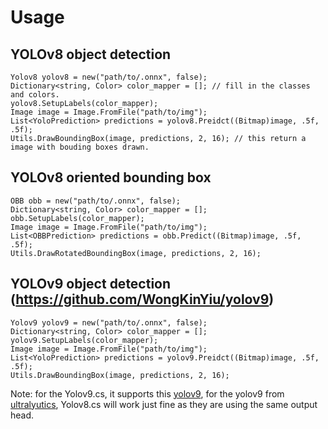 # Usage
## YOLOv8 object detection

```
Yolov8 yolov8 = new("path/to/.onnx", false);
Dictionary<string, Color> color_mapper = []; // fill in the classes and colors.
yolov8.SetupLabels(color_mapper);
Image image = Image.FromFile("path/to/img");
List<YoloPrediction> predictions = yolov8.Preidct((Bitmap)image, .5f, .5f);
Utils.DrawBoundingBox(image, predictions, 2, 16); // this return a image with bouding boxes drawn.
```

## YOLOv8 oriented bounding box
```
OBB obb = new("path/to/.onnx", false);
Dictionary<string, Color> color_mapper = [];
obb.SetupLabels(color_mapper);
Image image = Image.FromFile("path/to/img");
List<OBBPrediction> predictions = obb.Predict((Bitmap)image, .5f, .5f);
Utils.DrawRotatedBoundingBox(image, predictions, 2, 16);
```

## YOLOv9 object detection (https://github.com/WongKinYiu/yolov9)
```
Yolov9 yolov9 = new("path/to/.onnx", false);
Dictionary<string, Color> color_mapper = [];
yolov9.SetupLabels(color_mapper);
Image image = Image.FromFile("path/to/img");
List<YoloPrediction> predictions = yolov9.Preidct((Bitmap)image, .5f, .5f);
Utils.DrawBoundingBox(image, predictions, 2, 16);
```

Note: for the Yolov9.cs, it supports this [yolov9](https://github.com/WongKinYiu/yolov9), for the yolov9 from [ultralyutics](https://github.com/ultralytics/ultralytics), Yolov8.cs will work just fine as they are using the same output head.
